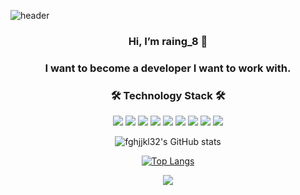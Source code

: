 ![header](https://capsule-render.vercel.app/api?type=Waving&color=gradient&customColorList=0,2,2,5,30&height=300&section=header&text=raing_8's%20Github&animation=fadeIn&fontSize=90)

<div align=center>
  
### Hi, I’m raing_8 👋
### I want to become a developer I want to work with.


### 🛠 Technology Stack 🛠
  
<img src="https://img.shields.io/badge/HTML5-E34F26?style=flat-square&logo=HTML5&logoColor=white"/></a>
<img src="https://img.shields.io/badge/CSS3-1572B6?style=flat-square&logo=CSS3&logoColor=white"/></a>
<img src="https://img.shields.io/badge/SCSS-CC6699?style=flat-square&logo=SASS&logoColor=white"/></a>
<img src="https://img.shields.io/badge/JavaScript-F7DF1E?style=flat-square&logo=JavaScript&logoColor=white"/></a>
<img src="https://img.shields.io/badge/React-61DAFB?style=flat-square&logo=React&logoColor=white"/></a>
<img src="https://img.shields.io/badge/Dart-0175C2?style=flat-square&logo=Dart&logoColor=white"/></a>
<img src="https://img.shields.io/badge/Flutter-02569B?style=flat-square&logo=Flutter&logoColor=white"/></a>
<img src="https://img.shields.io/badge/Firebase-039BE5?style=flat-square&logo=Firebase&logoColor=white"/></a>
<img src="https://img.shields.io/badge/AWS-232F3E?style=flat-square&logo=AmazonAWS&logoColor=white"/></a>

![fghjjkl32's GitHub stats](https://github-readme-stats.vercel.app/api?username=fghjjkl32&show_icons=true&theme=vue)

[![Top Langs](https://github-readme-stats.vercel.app/api/top-langs/?username=fghjjkl32&layout=compact&theme=vue&langs_count=8)](https://github.com/anuraghazra/github-readme-stats)


<a href="https://velog.io/@rain98">
    <img 
        src=https://img.shields.io/badge/velog-11B48A?style=flat-square&logo=Vimeo&logoColor=white&link=https://velog.io/@본인벨로그아이디"
        style="height : auto; margin-left : 10px; margin-right : 10px;"/>
</a>
 </div>
                                                                       
